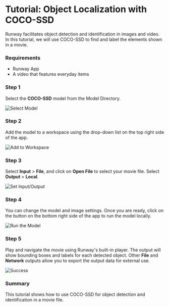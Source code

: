 
# Tutorial: Object Localization with COCO-SSD

Runway facilitates object detection and identification in images and video. 
In this tutorial, we will use COCO-SSD to find and label the elements shown in a movie.

### Requirements
* Runway App
* A video that features everyday items

### Step 1

Select the **COCO-SSD** model from the Model Directory.

![Select Model](images/tutorial_cocossd/01_select_model.png)

### Step 2

Add the model to a workspace using the drop-down list on the top right
side of the app.

![Add to Workspace](images/tutorial_cocossd/02_add_to_workspace.png)

### Step 3

Select **Input** > **File**, and click on **Open File** to select
your movie file.
Select **Output** > **Local**.

![Set Input/Output](images/tutorial_cocossd/03_set_io.png)

### Step 4

You can change the model and image settings. Once you are ready, click on the button on the bottom right side of the app to run
the model locally.  

![Run the Model](images/tutorial_cocossd/04_start.png)

### Step 5

Play and navigate the movie using Runway's built-in player. The output
will show bounding boxes and labels for each detected object. Other
**File** and **Network** outputs allow you to export the output data
for external use.

![Success](images/tutorial_cocossd/05_success.png)

### Summary

This tutorial shows how to use COCO-SSD for object detection and
identification in a movie file.